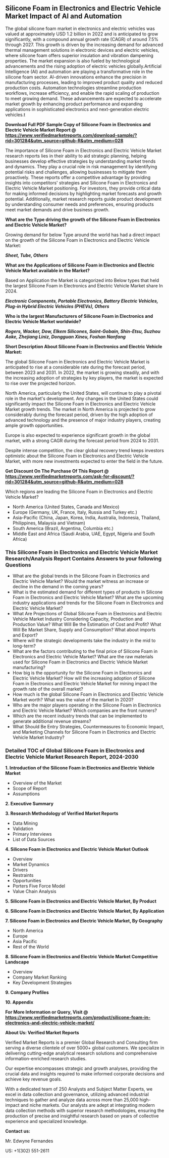 <h2>Silicone Foam in Electronics and Electric Vehicle Market Impact of AI and Automation</h2>The global silicone foam market in electronics and electric vehicles was valued at approximately USD 1.2 billion in 2022 and is anticipated to grow significantly, with a compound annual growth rate (CAGR) of around 7.5% through 2027. This growth is driven by the increasing demand for advanced thermal management solutions in electronic devices and electric vehicles, where silicone foam offers superior insulation and vibration dampening properties. The market expansion is also fueled by technological advancements and the rising adoption of electric vehicles globally.Artificial Intelligence (AI) and automation are playing a transformative role in the silicone foam sector. AI-driven innovations enhance the precision in manufacturing processes, leading to improved product quality and reduced production costs. Automation technologies streamline production workflows, increase efficiency, and enable the rapid scaling of production to meet growing demand. These advancements are expected to accelerate market growth by enhancing product performance and expanding applications in sophisticated electronics and next-generation electric vehicles.t</p><p id="" class=""><strong>Download Full PDF Sample Copy of Silicone Foam in Electronics and Electric Vehicle Market Report @ <a href="https://www.verifiedmarketreports.com/download-sample/?rid=301284&utm_source=github-R&utm_medium=028" target="_blank">https://www.verifiedmarketreports.com/download-sample/?rid=301284&utm_source=github-R&utm_medium=028</a></strong></p><p>The importance of&nbsp;Silicone Foam in Electronics and Electric Vehicle Market research reports lies in their ability to aid strategic planning, helping businesses develop effective strategies by understanding market trends and dynamics. They play a crucial role in risk management by identifying potential risks and challenges, allowing businesses to mitigate them proactively. These reports offer a competitive advantage by providing insights into competitors' strategies and Silicone Foam in Electronics and Electric Vehicle Market positioning. For investors, they provide critical data for making informed decisions by highlighting market forecasts and growth potential. Additionally, market research reports guide product development by understanding consumer needs and preferences, ensuring products meet market demands and drive business growth.</p><p><strong>What are the&nbsp;Type driving the growth of the Silicone Foam in Electronics and Electric Vehicle Market?</strong></p><p id="" class="">Growing demand for below Type around the world has had a direct impact on the growth of the Silicone Foam in Electronics and Electric Vehicle Market:</p><em><strong>Sheet, Tube, Others</strong></em></p><strong>What are the&nbsp;Applications&nbsp;of Silicone Foam in Electronics and Electric Vehicle Market available in the Market?</strong></p><p id="" class="">Based on Application the Market is categorized into Below types that held the largest Silicone Foam in Electronics and Electric Vehicle Market share In 2024.</p><em><strong>Electronic Components, Portable Electronics, Battery Electric Vehicles, Plug-in Hybrid Electric Vehicles (PHEVs), Others</strong></em></p><strong>Who is the largest Manufacturers of Silicone Foam in Electronics and Electric Vehicle Market worldwide?</strong></p><p><em><strong>Rogers, Wacker, Dow, Elkem Silicones, Saint-Gobain, Shin-Etsu, Suzhou Aoke, Zhejiang Liniz, Dongguan Xineu, Foshan Nanfang</strong></em></p><p id="" class=""><strong>Short Description About Silicone Foam in Electronics and Electric Vehicle Market:</strong></p><p>The global Silicone Foam in Electronics and Electric Vehicle Market is anticipated to rise at a considerable rate during the forecast period, between 2023 and 2031. In 2022, the market is growing steadily, and with the increasing adoption of strategies by key players, the market is expected to rise over the projected horizon.</p><p>North America, particularly the United States, will continue to play a pivotal role in the market's development. Any changes in the United States could significantly impact the Silicone Foam in Electronics and Electric Vehicle Market growth trends. The market in North America is projected to grow considerably during the forecast period, driven by the high adoption of advanced technology and the presence of major industry players, creating ample growth opportunities.</p><p>Europe is also expected to experience significant growth in the global market, with a strong CAGR during the forecast period from 2024 to 2031.</p><p>Despite intense competition, the clear global recovery trend keeps investors optimistic about the Silicone Foam in Electronics and Electric Vehicle Market, with more new investments expected to enter the field in the future.</p><p id="" class=""><strong>Get Discount On The Purchase Of This Report @ <a href="https://www.verifiedmarketreports.com/ask-for-discount/?rid=301284&utm_source=github-R&utm_medium=028" target="_blank">https://www.verifiedmarketreports.com/ask-for-discount/?rid=301284&utm_source=github-R&utm_medium=028</a></strong></p>Which regions are leading the Silicone Foam in Electronics and Electric Vehicle Market?</p><ul><li>North America (United States, Canada and Mexico)</li><li>Europe (Germany, UK, France, Italy, Russia and Turkey etc.)</li><li>Asia-Pacific (China, Japan, Korea, India, Australia, Indonesia, Thailand, Philippines, Malaysia and Vietnam)</li><li>South America (Brazil, Argentina, Columbia etc.)</li><li>Middle East and Africa (Saudi Arabia, UAE, Egypt, Nigeria and South Africa)</li></ul><h3 id="" class="">This Silicone Foam in Electronics and Electric Vehicle Market Research/Analysis Report Contains Answers to your following Questions</h3><ul><li>What are the global trends in the Silicone Foam in Electronics and Electric Vehicle Market? Would the market witness an increase or decline in the demand in the coming years?</li><li>What is the estimated demand for different types of products in Silicone Foam in Electronics and Electric Vehicle Market? What are the upcoming industry applications and trends for the Silicone Foam in Electronics and Electric Vehicle Market?</li><li>What Are Projections of Global Silicone Foam in Electronics and Electric Vehicle Market Industry Considering Capacity, Production and Production Value? What Will Be the Estimation of Cost and Profit? What Will Be Market Share, Supply and Consumption? What about imports and Export?</li><li>Where will the strategic developments take the industry in the mid to long-term?</li><li>What are the factors contributing to the final price of Silicone Foam in Electronics and Electric Vehicle Market? What are the raw materials used for Silicone Foam in Electronics and Electric Vehicle Market manufacturing?</li><li>How big is the opportunity for the Silicone Foam in Electronics and Electric Vehicle Market? How will the increasing adoption of Silicone Foam in Electronics and Electric Vehicle Market for mining impact the growth rate of the overall market?</li><li>How much is the global Silicone Foam in Electronics and Electric Vehicle Market worth? What was the value of the market In 2020?</li><li>Who are the major players operating in the Silicone Foam in Electronics and Electric Vehicle Market? Which companies are the front runners?</li><li>Which are the recent industry trends that can be implemented to generate additional revenue streams?</li><li>What Should Be Entry Strategies, Countermeasures to Economic Impact, and Marketing Channels for Silicone Foam in Electronics and Electric Vehicle Market Industry?</li></ul><h3 id="" class="">Detailed TOC of Global Silicone Foam in Electronics and Electric Vehicle Market Research Report, 2024-2030</h3><p id="" class=""><strong>1. Introduction of the Silicone Foam in Electronics and Electric Vehicle Market</strong></p><ul><li>Overview of the Market</li><li>Scope of Report</li><li>Assumptions</li></ul><p id="" class=""><strong>2. Executive Summary</strong></p><p id="" class=""><strong>3. Research Methodology of Verified Market Reports</strong></p><ul><li>Data Mining</li><li>Validation</li><li>Primary Interviews</li><li>List of Data Sources</li></ul><p id="" class=""><strong>4. Silicone Foam in Electronics and Electric Vehicle Market Outlook</strong></p><ul><li>Overview</li><li>Market Dynamics</li><li>Drivers</li><li>Restraints</li><li>Opportunities</li><li>Porters Five Force Model</li><li>Value Chain Analysis</li></ul><p id="" class=""><strong>5. Silicone Foam in Electronics and Electric Vehicle Market, By Product</strong></p><p id="" class=""><strong>6. Silicone Foam in Electronics and Electric Vehicle Market, By Application</strong></p><p id="" class=""><strong>7. Silicone Foam in Electronics and Electric Vehicle Market, By Geography</strong></p><ul><li>North America</li><li>Europe</li><li>Asia Pacific</li><li>Rest of the World</li></ul><p id="" class=""><strong>8. Silicone Foam in Electronics and Electric Vehicle Market Competitive Landscape</strong></p><ul><li>Overview</li><li>Company Market Ranking</li><li>Key Development Strategies</li></ul><p id="" class=""><strong>9. Company Profiles</strong></p><p id="" class=""><strong>10. Appendix</strong></p><p id="" class=""><strong>For More Information or Query, Visit @ <a href="https://www.verifiedmarketreports.com/product/silicone-foam-in-electronics-and-electric-vehicle-market/" target="_blank">https://www.verifiedmarketreports.com/product/silicone-foam-in-electronics-and-electric-vehicle-market/</a></strong></p><p id="" class=""><strong>About Us: Verified Market Reports</strong></p><p id="" class="">Verified Market Reports is a premier Global Research and Consulting firm serving a diverse clientele of over 5000+ global customers. We specialize in delivering cutting-edge analytical research solutions and comprehensive information-enriched research studies.</p><p id="" class="">Our expertise encompasses strategic and growth analyses, providing the crucial data and insights required to make informed corporate decisions and achieve key revenue goals.</p><p id="" class="">With a dedicated team of 250 Analysts and Subject Matter Experts, we excel in data collection and governance, utilizing advanced industrial techniques to gather and analyze data across more than 25,000 high-impact and niche markets. Our analysts are adept at integrating modern data collection methods with superior research methodologies, ensuring the production of precise and insightful research based on years of collective experience and specialized knowledge.</p><p id="" class=""><strong>Contact us:</strong></p><p id="" class="">Mr. Edwyne Fernandes</p><p id="" class="">US: +1(302) 551-2611</p>